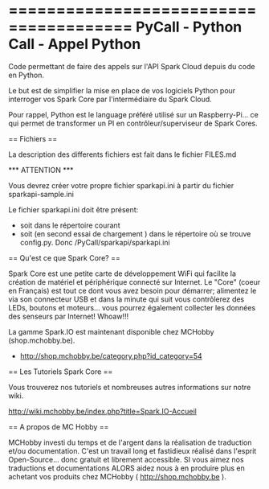 =======================================
  PyCall - Python Call - Appel Python 
=======================================

Code permettant de faire des appels sur l'API Spark Cloud depuis du code en Python.

Le but est de simplifier la mise en place de vos logiciels Python pour interroger vos Spark Core par l'intermédiaire du Spark Cloud.

Pour rappel, Python est le language préféré utilisé sur un Raspberry-Pi... ce qui permet de transformer un PI en contrôleur/superviseur de Spark Cores.

== Fichiers ==

La description des differents fichiers est fait dans le fichier FILES.md

*** ATTENTION ***
 
Vous devrez créer votre propre fichier sparkapi.ini à partir
du fichier sparkapi-sample.ini

Le fichier sparkapi.ini doit être présent:
* soit dans le répertoire courant 
* soit (en second essai de chargement ) dans le répertoire où se trouve 
  config.py. Donc /PyCall/sparkapi/sparkapi.ini
  
== Qu'est ce que Spark Core? ==

Spark Core est une petite carte de développement WiFi qui facilite la création de matériel et périphérique connecté sur Internet. Le "Core" (coeur en Français) est tout ce dont vous avez besoin pour démarrer; alimentez le via son connecteur USB et dans la minute qui suit vous contrôlerez des LEDs, boutons et moteurs... vous pourrez également collecter les données des senseurs par Internet! Whoaw!!!

La gamme Spark.IO est maintenant disponible chez MCHobby (shop.mchobby.be).

* http://shop.mchobby.be/category.php?id_category=54

== Les Tutoriels Spark Core ==

Vous trouverez nos tutoriels et nombreuses autres informations sur notre wiki.

http://wiki.mchobby.be/index.php?title=Spark.IO-Accueil

== A propos de MC Hobby ==

MCHobby investi du temps et de l'argent dans la réalisation de traduction et/ou documentation. C'est un travail long et fastidieux réalisé dans l'esprit Open-Source... donc gratuit et librement accessible.
SI vous aimez nos traductions et documentations ALORS aidez nous à en produire plus en achetant vos produits chez MCHobby ( http://shop.mchobby.be ).

